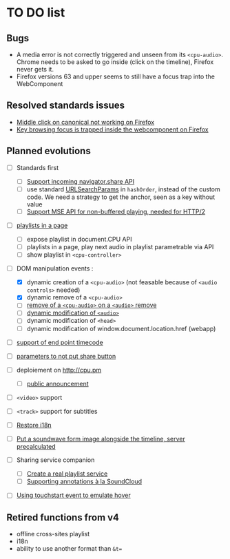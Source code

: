 TO DO list
==========

Bugs
----

* A media error is not correctly triggered and unseen from its  `<cpu-audio>`. Chrome needs to be asked to go inside (click on the timeline), Firefox never gets it.
* Firefox versions 63 and upper seems to still have a focus trap into the WebComponent

Resolved standards issues
-------------------------

* [Middle click on canonical not working on Firefox](https://bugzilla.mozilla.org/show_bug.cgi?id=1476302)
* [Key browsing focus is trapped inside the webcomponent on Firefox](https://bugzilla.mozilla.org/show_bug.cgi?id=1476301)

Planned evolutions
------------------

- [ ] Standards first
    - [ ] [Support incoming navigator.share API](https://github.com/dascritch/cpu-audio/issues/4)
    - [ ] use standard [URLSearchParams](https://developer.mozilla.org/en-US/docs/Web/API/URLSearchParams) in `hashOrder`, instead of the custom code. We need a strategy to get the anchor, seen as a key without value
    - [ ] [Support MSE API for non-buffered playing, needed for HTTP/2](https://github.com/dascritch/cpu-audio/issues/12)
- [ ] [playlists in a page](https://github.com/dascritch/cpu-audio/issues/7)
    - [ ] expose playlist in document.CPU API
    - [ ] playlists in a page, play next audio in playlist parametrable via API
    - [ ] show playlist in `<cpu-controller>`
- [ ] DOM manipulation events :
    - [X] dynamic creation of a `<cpu-audio>` (not feasable because of `<audio controls>` needed)
    - [X] dynamic remove of a `<cpu-audio>`
    - [ ] [remove of a `<cpu-audio>` on a `<audio>` remove](https://github.com/dascritch/ondemiroir-audio-tag/issues/8)
    - [ ] [dynamic modification of `<audio>`](https://github.com/dascritch/cpu-audio/issues/13)
    - [ ] dynamic modification of `<head>`
    - [ ] dynamic modification of window.document.location.href (webapp)
- [ ] [support of end point timecode](https://github.com/dascritch/cpu-audio/issues/11)
- [ ] [parameters to not put share button](https://github.com/dascritch/cpu-audio/issues/15)
- [ ] deploiement on <http://cpu.pm> 
    - [ ] [public announcement](https://www.webcomponents.org/publish)
- [ ] `<video>` support
- [ ] `<track>` support for subtitles 
- [ ] [Restore i18n](https://github.com/dascritch/cpu-audio/issues/16)
- [ ] [Put a soundwave form image alongside the timeline, server precalculated](https://github.com/dascritch/cpu-audio/issues/6)
- [ ] Sharing service companion
    - [ ] [Create a real playlist service](https://github.com/dascritch/cpu-audio/issues/8)
    - [ ] [Supporting annotations à la SoundCloud](https://github.com/dascritch/cpu-audio/issues/10)
- [ ] [Using touchstart event to emulate hover](https://github.com/dascritch/cpu-audio/issues/9)


Retired functions from v4
-------------------------

- offline cross-sites playlist
- i18n
- ability to use another format than `&t=`

